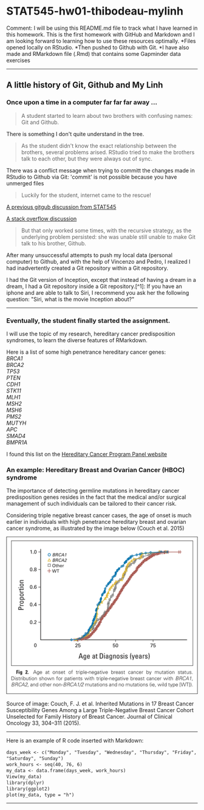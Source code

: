 # STAT545-hw01-thibodeau-mylinh

Comment: I will be using this README.md file to track what I have learned in this homework. This is the first homework with GitHub and Markdown and I am looking forward to learning how to use these resources optimally. 
*Files opened locally on RStudio.
*Then pushed to Github with Git.
*I have also made and RMarkdown file (.Rmd) that contains some Gapminder data exercises

***
## A little history of Git, Github and My Linh 
### Once upon a time in a computer far far far away ...
> A student started to learn about two brothers with confusing names: Git and Github. 

There is something I don't quite understand in the tree.

> As the student didn't know the exact relationship between the brothers, several problems arised. RStudio tried to make the brothers talk to each other, but they were always out of sync. 

There was a conflict message when trying to committ the changes made in RStudio to Github via Git:
'commit' is not possible because you have unmerged files

> Luckily for the student, internet came to the rescue! 

  [A previous gitgub discussion from STAT545](https://github.com/STAT545-UBC/Discussion/issues/16)
  
  [A stack overflow discussion](https://stackoverflow.com/questions/9282632/git-index-lock-file-exists-when-i-try-to-commit-but-cannot-delete-the-file)

> But that only worked some times, with the recursive strategy, as the underlying problem persisted: she was unable still unable to make Git talk to his brother, Github. 

After many unsuccessful attempts to push my local data (personal computer) to Github, and with the help of Vincenzo and Pedro, I realized I had inadvertently created a Git repository within a Git repository.

I had the Git version of Inception, except that instead of having a dream in a dream, I had a Git repository inside a Git repository.[^1]: If you have an iphone and are able to talk to Siri, I recommend you ask her the following question: "Siri, what is the movie Inception about?"

***
### Eventually, the student finally started the assignment.

I will use the topic of my research, hereditary cancer predisposition syndromes, to learn the diverse features of RMarkdown.

Here is a list of some high penetrance hereditary cancer genes:   
*BRCA1*  
*BRCA2*  
*TP53*  
*PTEN*  
*CDH1*  
*STK11*  
*MLH1*  
*MSH2*  
*MSH6*  
*PMS2*  
*MUTYH*  
*APC*  
*SMAD4*  
*BMPR1A*  

I found this list on the [Hereditary Cancer Program Panel website](http://www.ccgenomics.ca/available-tests.html)

### An example: Hereditary Breast and Ovarian Cancer (HBOC) syndrome

The importance of detecting germline mutations in hereditary cancer predisposition genes resides in the fact that the medical and/or surgical management of such individuals can be tailored to their cancer risk.

Considering triple negative breast cancer cases, the age of onset is much earlier in individuals with high penetrance hereditary breast and ovarian cancer syndrome, as illustrated by the image below (Couch et al. 2015)

![Triple negative breast cancer individuals and age at cancer: younger individuals with high penetrance hereditary breast and ovarian cancer syndrome.](CouchAl_TNBC_agepresentation.png)  

Source of image: Couch, F. J. et al. Inherited Mutations in 17 Breast Cancer Susceptibility Genes Among a Large Triple-Negative Breast Cancer Cohort Unselected for Family History of Breast Cancer. Journal of Clinical Oncology 33, 304–311 (2015).

***

Here is an example of R code inserted with Markdown:
```{r}
days_week <- c("Monday", "Tuesday", "Wednesday", "Thursday", "Friday", "Saturday", "Sunday")
work_hours <- seq(40, 76, 6)
my_data <- data.frame(days_week, work_hours)
View(my_data)
library(dplyr)
library(ggplot2)
plot(my_data, type = "h")
```

***
